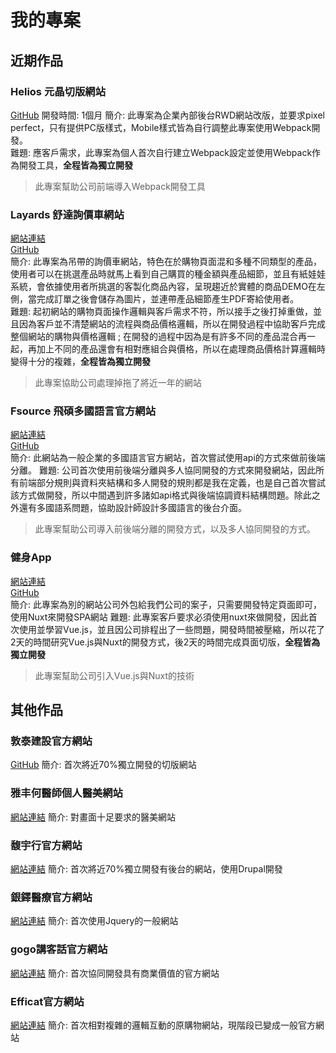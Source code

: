 # 我的專案

## 近期作品

### Helios 元晶切版網站  
[GitHub](https://github.com/ian840402/Helios)
開發時間: 1個月
簡介: 此專案為企業內部後台RWD網站改版，並要求pixel perfect，只有提供PC版樣式，Mobile樣式皆為自行調整此專案使用Webpack開發。  
難題: 應客戶需求，此專案為個人首次自行建立Webpack設定並使用Webpack作為開發工具，**全程皆為獨立開發**
> 此專案幫助公司前端導入Webpack開發工具

### Layards 舒達詢價車網站
[網站連結](https://www.bestpricelanyards.com/)  
[GitHub]()  
簡介: 此專案為吊帶的詢價車網站，特色在於購物頁面混和多種不同類型的產品，使用者可以在挑選產品時就馬上看到自己購買的種金額與產品細節，並且有紙娃娃系統，會依據使用者所挑選的客製化商品內容，呈現趨近於實體的商品DEMO在左側，當完成訂單之後會儲存為圖片，並連帶產品細節產生PDF寄給使用者。  
難題: 起初網站的購物頁面操作邏輯與客戶需求不符，所以接手之後打掉重做，並且因為客戶並不清楚網站的流程與商品價格邏輯，所以在開發過程中協助客戶完成整個網站的購物與價格邏輯 ; 在開發的過程中因為是有許多不同的產品混合再一起，再加上不同的產品還會有相對應組合與價格，所以在處理商品價格計算邏輯時變得十分的複雜，**全程皆為獨立開發**
> 此專案協助公司處理掉拖了將近一年的網站


### Fsource 飛碩多國語言官方網站
[網站連結](http://fsource.bsdctw.net/zh)  
[GitHub](https://github.com/ian840402/fsource)  
簡介: 此網站為一般企業的多國語言官方網站，首次嘗試使用api的方式來做前後端分離。
難題: 公司首次使用前後端分離與多人協同開發的方式來開發網站，因此所有前端部分規則與資料夾結構和多人開發的規則都是我在定義，也是自己首次嘗試該方式做開發，所以中間遇到許多諸如api格式與後端協調資料結構問題。除此之外還有多國語系問題，協助設計師設計多國語言的後台介面。  
> 此專案幫助公司導入前後端分離的開發方式，以及多人協同開發的方式。


### 健身App
[網站連結](https://ian840402.github.io/)  
[GitHub](https://github.com/ian840402/gym-app)  
簡介: 此專案為別的網站公司外包給我們公司的案子，只需要開發特定頁面即可，使用Nuxt來開發SPA網站
難題: 此專案客戶要求必須使用nuxt來做開發，因此首次使用並學習Vue.js，並且因公司排程出了一些問題，開發時間被壓縮，所以花了2天的時間研究Vue.js與Nuxt的開發方式，後2天的時間完成頁面切版，**全程皆為獨立開發**
> 此專案幫助公司引入Vue.js與Nuxt的技術

## 其他作品

### 敦泰建設官方網站
[GitHub]()
簡介: 首次將近70%獨立開發的切版網站

### 雅丰何醫師個人醫美網站
[網站連結](https://www.bsu3.com/)
簡介: 對畫面十足要求的醫美網站

### 馥宇行官方網站
[網站連結](http://www.fuyuhang.com/)
簡介: 首次將近70%獨立開發有後台的網站，使用Drupal開發

### 銀鐸醫療官方網站
[網站連結](http://www.silverbell.com.tw/)
簡介: 首次使用Jquery的一般網站

### gogo講客話官方網站
[網站連結](http://go.gtv.com.tw/)
簡介: 首次協同開發具有商業價值的官方網站

### Efficat官方網站
[網站連結](http://www.efficat.com/)
簡介: 首次相對複雜的邏輯互動的原購物網站，現階段已變成一般官方網站
